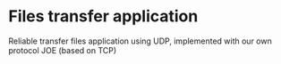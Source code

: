 # Files transfer application

 Reliable transfer files application using UDP, implemented with our own protocol JOE (based on TCP)

